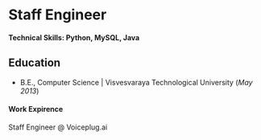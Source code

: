 # Staff Engineer

#### Technical Skills: Python, MySQL, Java

## Education
- B.E., Computer Science | Visvesvaraya Technological University (_May 2013_)

#### Work Expirence
Staff Engineer @ Voiceplug.ai
